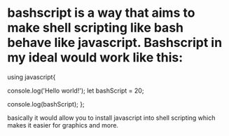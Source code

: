 # bashscript is a way that aims to make shell scripting like bash behave like javascript. Bashscript in my ideal would work like this:



using javascript{

console.log('Hello world!');
let bashScript = 20;



console.log(bashScript);
};

basically it would allow you to install javascript into shell scripting which makes it easier for graphics and more.
